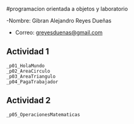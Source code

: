 #programacion orientada a objetos y laboratorio

-Nombre: Gibran Alejandro Reyes Dueñas
- Correo: greyesduenas@gmail.com

## Actividad 1
    _p01_HolaMundo
    _p02_AreaCirculo
    _p03_AreaTriangulo
    _p04_PagaTrabajador
## Actividad 2
    _p05_OperacionesMatematicas